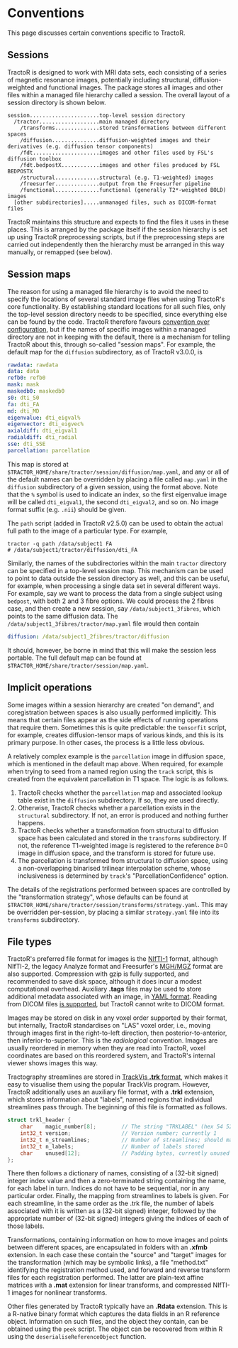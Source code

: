 # Conventions

This page discusses certain conventions specific to TractoR.

## Sessions

TractoR is designed to work with MRI data sets, each consisting of a series of magnetic resonance images, potentially including structural, diffusion-weighted and functional images. The package stores all images and other files within a managed file hierarchy called a session. The overall layout of a session directory is shown below.

    session......................top-level session directory
      /tractor...................main managed directory
        /transforms..............stored transformations between different spaces
        /diffusion...............diffusion-weighted images and their derivatives (e.g. diffusion tensor components)
        /fdt.....................images and other files used by FSL's diffusion toolbox
        /fdt.bedpostX............images and other files produced by FSL BEDPOSTX
        /structural..............structural (e.g. T1-weighted) images
        /freesurfer..............output from the Freesurfer pipeline
        /functional..............functional (generally T2*-weighted BOLD) images
      [other subdirectories].....unmanaged files, such as DICOM-format files

TractoR maintains this structure and expects to find the files it uses in these places. This is arranged by the package itself if the session hierarchy is set up using TractoR preprocessing scripts, but if the preprocessing steps are carried out independently then the hierarchy must be arranged in this way manually, or remapped (see below).

## Session maps

The reason for using a managed file hierarchy is to avoid the need to specify the locations of several standard image files when using TractoR's core functionality. By establishing standard locations for all such files, only the top-level session directory needs to be specified, since everything else can be found by the code. TractoR therefore favours [convention over configuration](http://en.wikipedia.org/wiki/Convention_over_configuration), but if the names of specific images within a managed directory are not in keeping with the default, there is a mechanism for telling TractoR about this, through so-called "session maps". For example, the default map for the `diffusion` subdirectory, as of TractoR v3.0.0, is

```yaml
rawdata: rawdata
data: data
refb0: refb0
mask: mask
maskedb0: maskedb0
s0: dti_S0
fa: dti_FA
md: dti_MD
eigenvalue: dti_eigval%
eigenvector: dti_eigvec%
axialdiff: dti_eigval1
radialdiff: dti_radial
sse: dti_SSE
parcellation: parcellation
```

This map is stored at `$TRACTOR_HOME/share/tractor/session/diffusion/map.yaml`, and any or all of the default names can be overridden by placing a file called `map.yaml` in the `diffusion` subdirectory of a given session, using the format above. Note that the `%` symbol is used to indicate an index, so the first eigenvalue image will be called `dti_eigval1`, the second `dti_eigval2`, and so on. No image format suffix (e.g. `.nii`) should be given.

The `path` script (added in TractoR v2.5.0) can be used to obtain the actual full path to the image of a particular type. For example,

    tractor -q path /data/subject1 FA
    # /data/subject1/tractor/diffusion/dti_FA

Similarly, the names of the subdirectories within the main `tractor` directory can be specified in a top-level session map. This mechanism can be used to point to data outside the session directory as well, and this can be useful, for example, when processing a single data set in several different ways. For example, say we want to process the data from a single subject using `bedpost`, with both 2 and 3 fibre options. We could process the 2 fibres case, and then create a new session, say `/data/subject1_3fibres`, which points to the same diffusion data. The `/data/subject1_3fibres/tractor/map.yaml` file would then contain

```yaml
diffusion: /data/subject1_2fibres/tractor/diffusion
```

It should, however, be borne in mind that this will make the session less portable. The full default map can be found at `$TRACTOR_HOME/share/tractor/session/map.yaml`.

## Implicit operations

Some images within a session hierarchy are created "on demand", and coregistration between spaces is also usually performed implicitly. This means that certain files appear as the side effects of running operations that require them. Sometimes this is quite predictable: the `tensorfit` script, for example, creates diffusion-tensor maps of various kinds, and this is its primary purpose. In other cases, the process is a little less obvious.

A relatively complex example is the `parcellation` image in diffusion space, which is mentioned in the default map above. When required, for example when trying to seed from a named region using the `track` script, this is created from the equivalent parcellation in T1 space. The logic is as follows.

1. TractoR checks whether the `parcellation` map and associated lookup table exist in the `diffusion` subdirectory. If so, they are used directly.
2. Otherwise, TractoR checks whether a parcellation exists in the `structural` subdirectory. If not, an error is produced and nothing further happens.
3. TractoR checks whether a transformation from structural to diffusion space has been calculated and stored in the `transforms` subdirectory. If not, the reference T1-weighted image is registered to the reference *b*=0 image in diffusion space, and the transform is stored for future use.
4. The parcellation is transformed from structural to diffusion space, using a non-overlapping binarised trilinear interpolation scheme, whose inclusiveness is determined by `track`'s "ParcellationConfidence" option.

The details of the registrations performed between spaces are controlled by the "transformation strategy", whose defaults can be found at `$TRACTOR_HOME/share/tractor/session/transforms/strategy.yaml`. This may be overridden per-session, by placing a similar `strategy.yaml` file into its `transforms` subdirectory.

## File types

TractoR's preferred file format for images is the [NIfTI-1](http://nifti.nimh.nih.gov/nifti-1) format, although NIfTI-2, the legacy Analyze format and Freesurfer's [MGH/MGZ](https://surfer.nmr.mgh.harvard.edu/fswiki/FsTutorial/MghFormat) format are also supported. Compression with gzip is fully supported, and recommended to save disk space, although it does incur a modest computational overhead. Auxiliary **.tags** files may be used to store additional metadata associated with an image, in [YAML format](http://yaml.org). Reading from DICOM files [is supported](TractoR-and-DICOM.html), but TractoR cannot write to DICOM format.

Images may be stored on disk in any voxel order supported by their format, but internally, TractoR standardises on "LAS" voxel order, i.e., moving through images first in the right-to-left direction, then posterior-to-anterior, then inferior-to-superior. This is the *radiological* convention. Images are usually reordered in memory when they are read into TractoR, voxel coordinates are based on this reordered system, and TractoR's internal viewer shows images this way.

Tractography streamlines are stored in [TrackVis **.trk** format](http://www.trackvis.org/docs/?subsect=fileformat), which makes it easy to visualise them using the popular TrackVis program. However, TractoR additionally uses an auxiliary file format, with a **.trkl** extension, which stores information about "labels", named regions that individual streamlines pass through. The beginning of this file is formatted as follows.

```c
struct trkl_header {
    char    magic_number[8];        // The string "TRKLABEL" (hex 54 52 4b 4c 41 42 45 4c)
    int32_t version;                // Version number; currently 1
    int32_t n_streamlines;          // Number of streamlines; should match the .trk file
    int32_t n_labels;               // Number of labels stored
    char    unused[12];             // Padding bytes, currently unused
};
```

There then follows a dictionary of names, consisting of a (32-bit signed) integer index value and then a zero-terminated string containing the name, for each label in turn. Indices do not have to be sequential, nor in any particular order. Finally, the mapping from streamlines to labels is given. For each streamline, in the same order as the .trk file, the number of labels associated with it is written as a (32-bit signed) integer, followed by the appropriate number of (32-bit signed) integers giving the indices of each of those labels.

Transformations, containing information on how to move images and points between different spaces, are encapsulated in folders with an **.xfmb** extension. In each case these contain the "source" and "target" images for the transformation (which may be symbolic links), a file "method.txt" identifying the registration method used, and forward and reverse transform files for each registration performed. The latter are plain-text affine matrices with a **.mat** extension for linear transforms, and compressed NIfTI-1 images for nonlinear transforms.

Other files generated by TractoR typically have an **.Rdata** extension. This is a R-native binary format which captures the data fields in an R reference object. Information on such files, and the object they contain, can be obtained using the `peek` script. The object can be recovered from within R using the `deserialiseReferenceObject` function.
